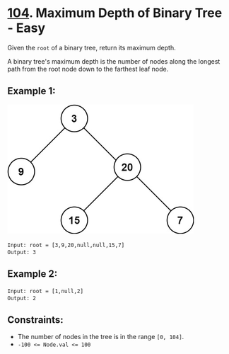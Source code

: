 # [104](https://leetcode.com/problems/maximum-depth-of-binary-tree/). Maximum Depth of Binary Tree - Easy

Given the `root` of a binary tree, return its maximum depth.

A binary tree's maximum depth is the number of nodes along the longest path from the root node down to the farthest leaf node.

## Example 1:
![Alt text](image.png)

```
Input: root = [3,9,20,null,null,15,7]
Output: 3
```

## Example 2:

```
Input: root = [1,null,2]
Output: 2
```

## Constraints:

- The number of nodes in the tree is in the range `[0, 104]`.
- `-100 <= Node.val <= 100`